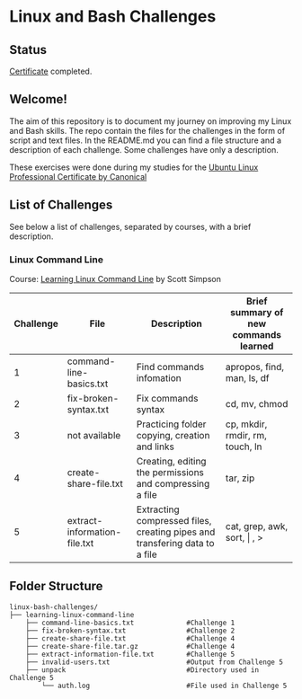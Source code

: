 # Linux and Bash Challenges

## Status  

[Certificate][url_final_certificate] completed.

## Welcome!

The aim of this repository is to document my journey on improving my Linux and Bash skills. The repo contain the files for the challenges in the form of script and text files. In the README.md you can find a file structure and a description of each challenge. Some challenges have only a description.

These exercises were done during my studies for the [Ubuntu Linux Professional Certificate by Canonical][url_certificate]

## List of Challenges

See below a list of challenges, separated by courses, with a brief description.

### Linux Command Line
Course: [Learning Linux Command Line][url_cli] by Scott Simpson

|Challenge | File                        | Description                                                                | Brief summary of new commands learned |
|----------|-----------------------------|----------------------------------------------------------------------------|---------------------------------------|
|1         |command-line-basics.txt      |Find commands infomation                                                    |apropos, find, man, ls, df             |
|2         |fix-broken-syntax.txt        |Fix commands syntax                                                         |cd, mv, chmod                          |
|3         |not available                |Practicing folder copying, creation and links                               |cp, mkdir, rmdir, rm, touch, ln        |
|4         |create-share-file.txt        |Creating, editing the permissions and compressing a file                    |tar, zip                               | 
|5         |extract-information-file.txt |Extracting compressed files, creating pipes and transfering data to a file  |cat, grep, awk, sort, \| , \>          |

## Folder Structure

```plaintext
linux-bash-challenges/
├── learning-linux-command-line
    ├── command-line-basics.txt             #Challenge 1
    ├── fix-broken-syntax.txt               #Challenge 2
    ├── create-share-file.txt               #Challenge 4
    ├── create-share-file.tar.gz            #Challenge 4
    ├── extract-information-file.txt        #Challenge 5
    ├── invalid-users.txt                   #Output from Challenge 5
    ├── unpack                              #Directory used in Challenge 5
        └── auth.log                        #File used in Challenge 5
```

[url_certificate]:https://www.linkedin.com/learning/paths/ubuntu-linux-professional-certificate-by-canonical
[url_cli]:https://www.linkedin.com/learning/learning-linux-command-line-14447912
[url_final_certificate]:https://www.linkedin.com/learning/certificates/2dbdffeef22b53cdb2dad04393b86435c347baff33ca0280358b604a084508c4?trk=share_certificate
